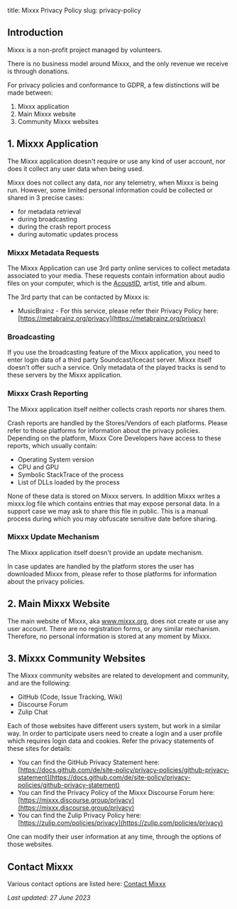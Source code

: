title: Mixxx Privacy Policy
slug: privacy-policy

## Introduction

Mixxx is a non-profit project managed by volunteers.

There is no business model around Mixxx, and the only revenue we receive is through donations.


For privacy policies and conformance to GDPR, a few distinctions will be made between:

1. Mixxx application
2. Main Mixxx website
3. Community Mixxx websites

## 1. Mixxx Application

The Mixxx application doesn't require or use any kind of user account, nor does it collect any user data when being used.

Mixxx does not collect any data, nor any telemetry, when Mixxx is being run.
However, some limited personal information could be collected or shared in 3 precise cases:

- for metadata retrieval
- during broadcasting
- during the crash report process
- during automatic updates process

### Mixxx Metadata Requests

The Mixxx Application can use 3rd party online services to collect metadata associated to your media.
These requests contain information about audio files on your computer, which is the [AcoustID](https://acoustid.org/), artist, title and album.

The 3rd party that can be contacted by Mixxx is:

 - MusicBrainz - For this service, please refer their Privacy Policy here: [https://metabrainz.org/privacy](https://metabrainz.org/privacy)

### Broadcasting

If you use the broadcasting feature of the Mixxx application, you need to enter login data of a third party Soundcast/Icecast server.
Mixxx itself doesn't offer such a service. Only metadata of the played tracks is send to these servers by the Mixxx application.


### Mixxx Crash Reporting

The Mixxx application itself neither collects crash reports nor shares them.

Crash reports are handled by the Stores/Vendors of each platforms.
Please refer to those platforms for information about the privacy policies.
Depending on the platform, Mixxx Core Developers have access to these reports, which usually contain:

- Operating System version
- CPU and GPU
- Symbolic StackTrace of the process
- List of DLLs loaded by the process

None of these data is stored on Mixxx servers.
In addition Mixxx writes a mixxx.log file which contains entries that may expose personal data. In a support case we may ask to share this file in public. This is a manual process during which you may obfuscate sensitive date before sharing.  

### Mixxx Update Mechanism

The Mixxx application itself doesn't provide an update mechanism.

In case updates are handled by the platform stores the user has downloaded Mixxx from,
please refer to those platforms for information about the privacy policies.

## 2. Main Mixxx Website

The main website of Mixxx, aka www.mixxx.org, does not create or use any user account.
There are no registration forms, or any similar mechanism.
Therefore, no personal information is stored at any moment by Mixxx.


## 3. Mixxx Community Websites

The Mixxx community websites are related to development and community, and are the following:

- GitHub (Code, Issue Tracking, Wiki)
- Discourse Forum
- Zulip Chat

Each of those websites have different users system, but work in a similar way. In order to participate users need to create a login and a user profile which requires login data and cookies. Refer the privacy statements of these sites for details:

- You can find the GitHub Privacy Statement here: [https://docs.github.com/de/site-policy/privacy-policies/github-privacy-statement](https://docs.github.com/de/site-policy/privacy-policies/github-privacy-statement)
- You can find the Privacy Policy of the Mixxx Discourse Forum here: [https://mixxx.discourse.group/privacy](https://mixxx.discourse.group/privacy)
- You can find the Zulip Privacy Policy here: [https://zulip.com/policies/privacy](https://zulip.com/policies/privacy)

One can modify their user information at any time, through the options of those websites.

## Contact Mixxx

Various contact options are listed here: [Contact Mixxx](/contact)

*Last updated: 27 June 2023*
